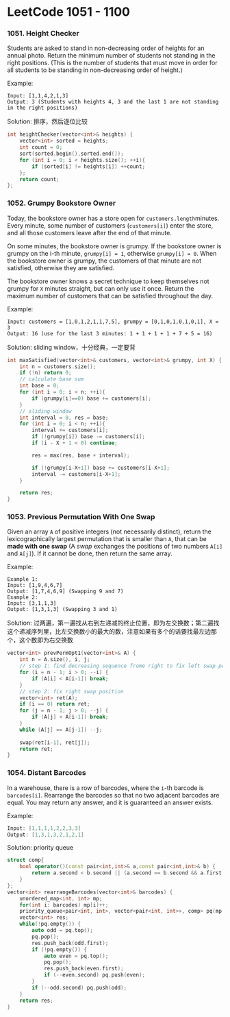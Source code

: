 # LeetCode 1051 - 1100

### 1051. Height Checker

Students are asked to stand in non-decreasing order of heights for an annual photo. Return the minimum number of students not standing in the right positions.  (This is the number of students that must move in order for all students to be standing in non-decreasing order of height.)

Example:

```
Input: [1,1,4,2,1,3]
Output: 3 (Students with heights 4, 3 and the last 1 are not standing in the right positions)
```

Solution: 排序，然后逐位比较

```cpp
int heightChecker(vector<int>& heights) {
    vector<int> sorted = heights; 
    int count = 0;
    sort(sorted.begin(),sorted.end());
    for (int i = 0; i < heights.size(); ++i){
        if (sorted[i] != heights[i]) ++count;
    };
    return count;
};
```

### 1052. Grumpy Bookstore Owner

Today, the bookstore owner has a store open for `customers.length`minutes.  Every minute, some number of customers (`customers[i]`) enter the store, and all those customers leave after the end of that minute.

On some minutes, the bookstore owner is grumpy.  If the bookstore owner is grumpy on the i-th minute, `grumpy[i] = 1`, otherwise `grumpy[i] = 0`.  When the bookstore owner is grumpy, the customers of that minute are not satisfied, otherwise they are satisfied.

The bookstore owner knows a secret technique to keep themselves not grumpy for `X` minutes straight, but can only use it once. Return the maximum number of customers that can be satisfied throughout the day.

Example:

```
Input: customers = [1,0,1,2,1,1,7,5], grumpy = [0,1,0,1,0,1,0,1], X = 3
Output: 16 (use for the last 3 minutes: 1 + 1 + 1 + 1 + 7 + 5 = 16)
```

Solution: sliding window，十分经典，一定要背

```cpp
int maxSatisfied(vector<int>& customers, vector<int>& grumpy, int X) {
    int n = customers.size();
    if (!n) return 0;
    // calculate base sum
    int base = 0;
    for (int i = 0; i < n; ++i){
        if (grumpy[i]==0) base += customers[i];
    }
    // sliding window
    int interval = 0, res = base; 
    for (int i = 0; i < n; ++i){
        interval += customers[i];
        if (!grumpy[i]) base -= customers[i];
        if (i - X + 1 < 0) continue;

        res = max(res, base + interval);

        if (!grumpy[i-X+1]) base += customers[i-X+1];
        interval -= customers[i-X+1];
    }

    return res;
}
```

### 1053. Previous Permutation With One Swap

Given an array `A` of positive integers (not necessarily distinct), return the lexicographically largest permutation that is smaller than `A`, that can be **made with one swap** (A *swap* exchanges the positions of two numbers `A[i]` and `A[j]`).  If it cannot be done, then return the same array.

Example:

```
Example 1:
Input: [1,9,4,6,7]
Output: [1,7,4,6,9] (Swapping 9 and 7)
Example 2:
Input: [3,1,1,3]
Output: [1,3,1,3] (Swapping 3 and 1)
```

Solution: 过两遍，第一遍找从右到左递减的终止位置，即为左交换数；第二遍找这个递减序列里，比左交换数小的最大的数，注意如果有多个的话要找最左边那个，这个数即为右交换数

```cpp
vector<int> prevPermOpt1(vector<int>& A) {
    int n = A.size(), i, j;
    // step 1: find decreasing sequence frome right to fix left swap position
    for (i = n - 1; i > 0; --i) {
        if (A[i] < A[i-1]) break;
    }
    // step 2: fix right swap position
    vector<int> ret(A);
    if (i == 0) return ret;
    for (j = n - 1; j > 0; --j) {
        if (A[j] < A[i-1]) break;
    }
    while (A[j] == A[j-1]) --j;
  
    swap(ret[i-1], ret[j]);
    return ret;
}
```

### 1054. Distant Barcodes

In a warehouse, there is a row of barcodes, where the `i`-th barcode is `barcodes[i]`. Rearrange the barcodes so that no two adjacent barcodes are equal.  You may return any answer, and it is guaranteed an answer exists.

Example:

```cpp
Input: [1,1,1,1,2,2,3,3]
Output: [1,3,1,3,2,1,2,1]
```

Solution: priority queue

```cpp
struct comp{
    bool operator()(const pair<int,int>& a,const pair<int,int>& b) {
        return a.second < b.second || (a.second == b.second && a.first < b.first);
    }
};
vector<int> rearrangeBarcodes(vector<int>& barcodes) {
    unordered_map<int, int> mp;
    for(int i: barcodes) mp[i]++;
    priority_queue<pair<int, int>, vector<pair<int, int>>, comp> pq(mp.begin(), mp.end());
    vector<int> res;
    while(!pq.empty()) {
        auto odd = pq.top();
        pq.pop();
        res.push_back(odd.first);
        if (!pq.empty()) {
            auto even = pq.top();
            pq.pop();
            res.push_back(even.first);
            if (--even.second) pq.push(even);
        }
        if (--odd.second) pq.push(odd);
    }
    return res;
}
```

